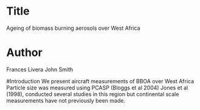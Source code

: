 # Title 

Ageing of biomass burning aerosols over West Africa

# Author
Frances Livera
John Smith

#Introduction
We present aircraft measurements of BBOA over West Africa
Particle size was measured using PCASP (Bloggs et al 2004)
Jones et al (1998), conducted several studies in this region but continental scale measurements have not previously been made.

